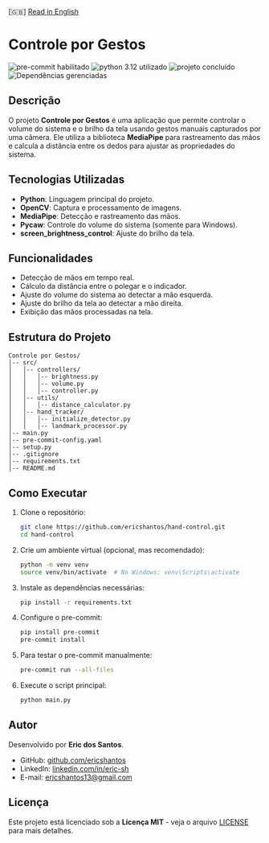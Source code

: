 [🇬🇧] [Read in English](./README.md)

# Controle por Gestos

<div>
<img src="https://img.shields.io/badge/pre--commit-verified-blue?logo=pre-commit" alt="pre-commit habilitado" />
<img src="https://img.shields.io/badge/Python-3.12-blue?logo=python" alt="python 3.12 utilizado" />
<img src="https://img.shields.io/badge/Status-Active-success" alt="projeto concluído" />
<img src="https://img.shields.io/badge/Dependencies-Managed-blue" alt="Dependências gerenciadas" />
</div>

## Descrição

O projeto **Controle por Gestos** é uma aplicação que permite controlar o volume do sistema e o brilho da tela usando gestos manuais capturados por uma câmera. Ele utiliza a biblioteca **MediaPipe** para rastreamento das mãos e calcula a distância entre os dedos para ajustar as propriedades do sistema.

## Tecnologias Utilizadas

- **Python**: Linguagem principal do projeto.
- **OpenCV**: Captura e processamento de imagens.
- **MediaPipe**: Detecção e rastreamento das mãos.
- **Pycaw**: Controle do volume do sistema (somente para Windows).
- **screen_brightness_control**: Ajuste do brilho da tela.

## Funcionalidades

- Detecção de mãos em tempo real.
- Cálculo da distância entre o polegar e o indicador.
- Ajuste do volume do sistema ao detectar a mão esquerda.
- Ajuste do brilho da tela ao detectar a mão direita.
- Exibição das mãos processadas na tela.

## Estrutura do Projeto

```
Controle por Gestos/
│-- src/
│   │-- controllers/
│   │   │-- brightness.py
│   │   │-- volume.py
│   │   │-- controller.py
│   │-- utils/
│   │   │-- distance_calculator.py
│   │-- hand_tracker/
│   │   │-- initialize_detector.py
│   │   │-- landmark_processor.py
│-- main.py
│-- pre-commit-config.yaml
│-- setup.py
│-- .gitignore
│-- requirements.txt
│-- README.md
```

## Como Executar

1. Clone o repositório:
   ```bash
   git clone https://github.com/ericshantos/hand-control.git
   cd hand-control
   ```

2. Crie um ambiente virtual (opcional, mas recomendado):
   ```bash
   python -m venv venv
   source venv/bin/activate  # No Windows: venv\Scripts\activate
   ```

3. Instale as dependências necessárias:
   ```bash
   pip install -r requirements.txt
   ```

4. Configure o pre-commit:
   ```bash
   pip install pre-commit
   pre-commit install
   ```

5. Para testar o pre-commit manualmente:
   ```bash
   pre-commit run --all-files
   ```

6. Execute o script principal:
   ```bash
   python main.py
   ```

## Autor

Desenvolvido por **Eric dos Santos**.

- GitHub: [github.com/ericshantos](https://github.com/ericshantos)
- LinkedIn: [linkedin.com/in/eric-sh](https://linkedin.com/in/eric-sh)
- E-mail: ericshantos13@gmail.com

## Licença

Este projeto está licenciado sob a **Licença MIT** - veja o arquivo [LICENSE](LICENSE) para mais detalhes.
